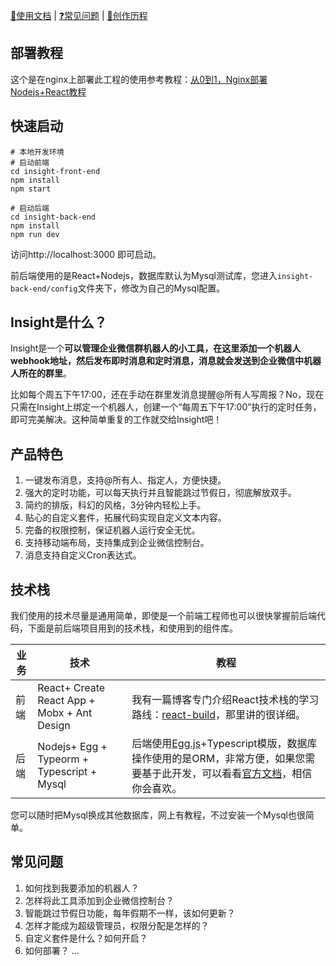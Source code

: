 [📖使用文档](https://github.com/Elliottssu/insight/wiki/%E4%BD%BF%E7%94%A8%E6%96%87%E6%A1%A3) | [❓常见问题](https://github.com/Elliottssu/insight/wiki/%E5%B8%B8%E8%A7%81%E9%97%AE%E9%A2%98) | [💙创作历程](https://www.jianshu.com/p/83ddd46b3d5d)


## 部署教程
这个是在nginx上部署此工程的使用参考教程：[从0到1，Nginx部署Nodejs+React教程](https://www.jianshu.com/p/5af19b772948)


## 快速启动

```shell
# 本地开发环境
# 启动前端
cd insight-front-end 
npm install
npm start   

# 启动后端
cd insight-back-end
npm install
npm run dev     

```

访问http://localhost:3000 即可启动。

前后端使用的是React+Nodejs，数据库默认为Mysql测试库，您进入`insight-back-end/config`文件夹下，修改为自己的Mysql配置。

## Insight是什么？

Insight是一个**可以管理企业微信群机器人的小工具，在这里添加一个机器人webhook地址，然后发布即时消息和定时消息，消息就会发送到企业微信中机器人所在的群里**。

比如每个周五下午17:00，还在手动在群里发消息提醒@所有人写周报？No，现在只需在Insight上绑定一个机器人，创建一个“每周五下午17:00”执行的定时任务，即可完美解决。这种简单重复的工作就交给Insight吧！

## 产品特色

1. 一键发布消息，支持@所有人、指定人，方便快捷。
2. 强大的定时功能，可以每天执行并且智能跳过节假日，彻底解放双手。
3. 简约的排版，科幻的风格，3分钟内轻松上手。
4. 贴心的自定义套件，拓展代码实现自定义文本内容。
5. 完备的权限控制，保证机器人运行安全无忧。
6. 支持移动端布局，支持集成到企业微信控制台。
7. 消息支持自定义Cron表达式。


## 技术栈

我们使用的技术尽量是通用简单，即使是一个前端工程师也可以很快掌握前后端代码，下面是前后端项目用到的技术栈，和使用到的组件库。

| 业务   | 技术   |  教程 |
| ------ | -------- | ------ |
| 前端 | React+ Create React App + Mobx + Ant Design | 我有一篇博客专门介绍React技术栈的学习路线：[react-build](https://github.com/Elliottssu/react-build)，那里讲的很详细。|
| 后端 | Nodejs+ Egg + Typeorm + Typescript + Mysql |  后端使用[Egg.js](https://eggjs.org/zh-cn/intro/index.html)+Typescript模版，数据库操作使用的是ORM，非常方便，如果您需要基于此开发，可以看看[官方文档](https://typeorm.io/)，相信你会喜欢。|

您可以随时把Mysql换成其他数据库，网上有教程，不过安装一个Mysql也很简单。

## 常见问题
1. 如何找到我要添加的机器人？
2. 怎样将此工具添加到企业微信控制台？
3. 智能跳过节假日功能，每年假期不一样，该如何更新？
4. 怎样才能成为超级管理员，权限分配是怎样的？
5. 自定义套件是什么？如何开启？
6. 如何部署？
...

